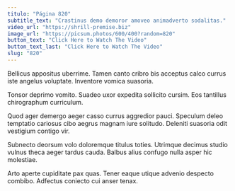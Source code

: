 ```yaml
---
titulo: "Página 820"
subtitle_text: "Crastinus demo demoror amoveo animadverto sodalitas."
video_url: "https://shrill-premise.biz"
image_url: "https://picsum.photos/600/400?random=820"
button_text: "Click Here to Watch The Video"
button_text_last: "Click Here to Watch The Video"
slug: "820"
---
```


Bellicus appositus uberrime. Tamen canto cribro bis acceptus calco currus iste angelus voluptate. Inventore vomica suasoria.

Tonsor deprimo vomito. Suadeo uxor expedita sollicito cursim. Eos tantillus chirographum curriculum.

Quod ager demergo aeger casso currus aggredior pauci. Speculum deleo temptatio cariosus cibo aegrus magnam iure solitudo. Deleniti suasoria odit vestigium contigo vir.

Subnecto deorsum volo doloremque titulus toties. Utrimque decimus studio vulnus theca aeger tardus cauda. Balbus alius confugo nulla asper hic molestiae.

Arto aperte cupiditate pax quas. Tener eaque utique advenio despecto combibo. Adfectus coniecto cui anser tenax.
